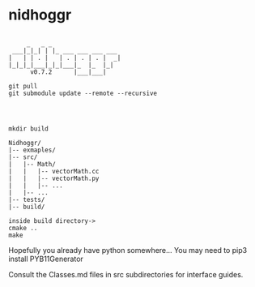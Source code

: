 # nidhoggr

```

     _   _ _
 ___|_|_| | |_ ___ ___ ___ ___
|   | | . |   | . | . | . |  _|
|_|_|_|___|_|_|___|_  |_  |_|
      v0.7.2      |___|___|

git pull
git submodule update --remote --recursive




mkdir build

Nidhoggr/
|-- exmaples/
|-- src/
|   |-- Math/
|   |   |-- vectorMath.cc
|   |   |-- vectorMath.py
|   |   |-- ...
|   |-- ...
|-- tests/
|-- build/

inside build directory->
cmake ..
make

```

Hopefully you already have python somewhere...
You may need to pip3 install PYB11Generator

Consult the Classes.md files in src subdirectories for interface guides.